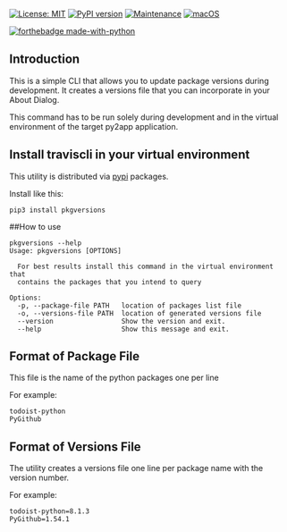 [![License: MIT](https://img.shields.io/badge/License-MIT-yellow.svg)](https://opensource.org/licenses/MIT)
[![PyPI version](https://badge.fury.io/py/pkgversions.svg)](https://badge.fury.io/py/pkgversions)
[![Maintenance](https://img.shields.io/badge/Maintained%3F-yes-green.svg)](https://GitHub.com/Naereen/StrapDown.js/graphs/commit-activity)
[![macOS](https://svgshare.com/i/ZjP.svg)](https://svgshare.com/i/ZjP.svg)

[![forthebadge made-with-python](http://ForTheBadge.com/images/badges/made-with-python.svg)](https://www.python.org/)

## Introduction
This is a simple CLI that allows you to update package versions during development.  It creates a versions file that you can incorporate in your About Dialog.

This command has to be run solely during development and in the virtual environment of the 
target py2app application.

## Install traviscli in your virtual environment
This utility is distributed via [pypi](https://pypi.org/project/pkgversions/) packages.

Install like this:
```commandline
pip3 install pkgversions
```


##How to use
```commandline
pkgversions --help
Usage: pkgversions [OPTIONS]

  For best results install this command in the virtual environment that
  contains the packages that you intend to query

Options:
  -p, --package-file PATH   location of packages list file
  -o, --versions-file PATH  location of generated versions file
  --version                 Show the version and exit.
  --help                    Show this message and exit.
```

## Format of Package File
This file is the name of the python packages one per line

For example:

```text
todoist-python
PyGithub
```

## Format of Versions File
The utility creates a versions file one line per package name with the version number.

For example:
```properties
todoist-python=8.1.3
PyGithub=1.54.1
```